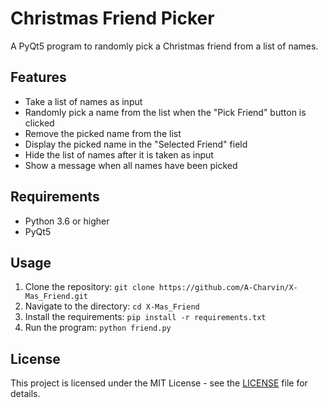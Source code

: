 # Christmas Friend Picker

A PyQt5 program to randomly pick a Christmas friend from a list of names.

## Features

- Take a list of names as input
- Randomly pick a name from the list when the "Pick Friend" button is clicked
- Remove the picked name from the list
- Display the picked name in the "Selected Friend" field
- Hide the list of names after it is taken as input
- Show a message when all names have been picked


## Requirements

- Python 3.6 or higher
- PyQt5

## Usage

1. Clone the repository: `git clone https://github.com/A-Charvin/X-Mas_Friend.git`
2. Navigate to the directory: `cd X-Mas_Friend`
3. Install the requirements: `pip install -r requirements.txt`
4. Run the program: `python friend.py`

## License

This project is licensed under the MIT License - see the [LICENSE](LICENSE.md) file for details.

